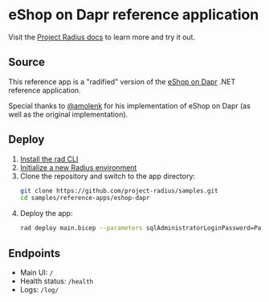 # eShop on Dapr reference application

Visit the [Project Radius docs](https://radapp.dev/getting-started/reference-apps/eshop-dapr/) to learn more and try it out.

## Source

This reference app is a "radified" version of the [eShop on Dapr](https://github.com/dotnet-architecture/eShopOnDapr) .NET reference application.

Special thanks to [@amolenk](https://github.com/amolenk) for his implementation of eShop on Dapr (as well as the original implementation).

## Deploy

1. [Install the rad CLI](https://radapp.dev/getting-started/)
1. [Initialize a new Radius environment](https://radapp.dev/getting-started/)
1. Clone the repository and switch to the app directory:
   ```bash
   git clone https://github.com/project-radius/samples.git
   cd samples/reference-apps/eshop-dapr
   ```
1. Deploy the app:
   ```bash
   rad deploy main.bicep --parameters sqlAdministratorLoginPassword=Pass@word
   ```

## Endpoints

- Main UI: `/`
- Health status: `/health`
- Logs: `/log/`
